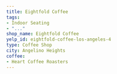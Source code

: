 ```yaml
---
title: Eightfold Coffee
tags:
- Indoor Seating
- "..."
shop_name: Eightfold Coffee
yelp_id: eightfold-coffee-los-angeles-4
type: Coffee Shop
city: Angelino Heights
coffee:
- Heart Coffee Roasters
---
```

